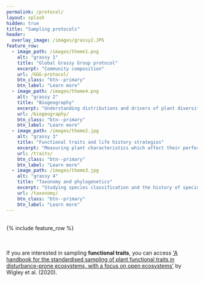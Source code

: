 ```yaml
---
permalink: /protocol/
layout: splash
hidden: true
title: "Sampling protocols"
header:
  overlay_image: /images/grassy2.JPG
feature_row:
  - image_path: /images/theme1.png
    alt: "grassy 1"
    title: "Global Grassy Group protocol"
    excerpt: "Community composition"
    url: /GGG-protocol/
    btn_class: "btn--primary"
    btn_label: "Learn more"
  - image_path: /images/theme4.png
    alt: "grassy 2"
    title: "Biogeography"
    excerpt: "Understanding distributions and drivers of plant diversity"
    url: /biogeography/
    btn_class: "btn--primary"
    btn_label: "Learn more"   
  - image_path: /images/theme2.jpg
    alt: "grassy 3"
    title: "Functional traits and life history strategies"
    excerpt: "Measuring plant characteristics which affect their performance"
    url: /traits/
    btn_class: "btn--primary"
    btn_label: "Learn more"
  - image_path: /images/theme3.jpg
    alt: "grassy 4"
    title: "Taxonomy and phylogenetics"
    excerpt: "Studying species classification and the history of species evolution"
    url: /taxonomy/
    btn_class: "btn--primary"
    btn_label: "Learn more"
---
```

<br>
{% include feature_row %}
<br>
<br>






<br>


If you are interested in sampling **functional traits**, you can access <a href="https://www.publish.csiro.au/bt/pdf/BT20048">'A handbook for the standardised sampling of plant functional traits in disturbance-prone ecosystems, with a focus on open ecosystems'</a> by Wigley et al. (2020).
